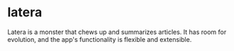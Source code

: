 # latera
Latera is a monster that chews up and summarizes articles. It has room for evolution, and the app's functionality is flexible and extensible.
